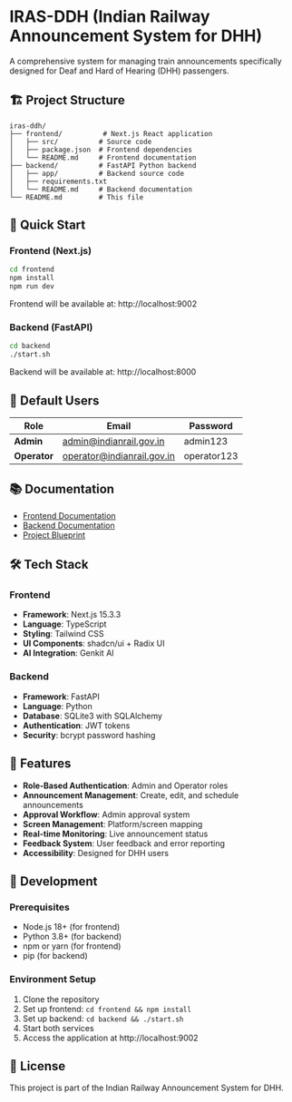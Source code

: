 # IRAS-DDH (Indian Railway Announcement System for DHH)

A comprehensive system for managing train announcements specifically designed for Deaf and Hard of Hearing (DHH) passengers.

## 🏗️ Project Structure

```
iras-ddh/
├── frontend/          # Next.js React application
│   ├── src/          # Source code
│   ├── package.json  # Frontend dependencies
│   └── README.md     # Frontend documentation
├── backend/          # FastAPI Python backend
│   ├── app/          # Backend source code
│   ├── requirements.txt
│   └── README.md     # Backend documentation
└── README.md         # This file
```

## 🚀 Quick Start

### Frontend (Next.js)
```bash
cd frontend
npm install
npm run dev
```
Frontend will be available at: http://localhost:9002

### Backend (FastAPI)
```bash
cd backend
./start.sh
```
Backend will be available at: http://localhost:8000

## 🔑 Default Users

| Role | Email | Password |
|------|-------|----------|
| **Admin** | admin@indianrail.gov.in | admin123 |
| **Operator** | operator@indianrail.gov.in | operator123 |

## 📚 Documentation

- [Frontend Documentation](./frontend/README.md)
- [Backend Documentation](./backend/README.md)
- [Project Blueprint](./frontend/docs/blueprint.md)

## 🛠️ Tech Stack

### Frontend
- **Framework**: Next.js 15.3.3
- **Language**: TypeScript
- **Styling**: Tailwind CSS
- **UI Components**: shadcn/ui + Radix UI
- **AI Integration**: Genkit AI

### Backend
- **Framework**: FastAPI
- **Language**: Python
- **Database**: SQLite3 with SQLAlchemy
- **Authentication**: JWT tokens
- **Security**: bcrypt password hashing

## 🎯 Features

- **Role-Based Authentication**: Admin and Operator roles
- **Announcement Management**: Create, edit, and schedule announcements
- **Approval Workflow**: Admin approval system
- **Screen Management**: Platform/screen mapping
- **Real-time Monitoring**: Live announcement status
- **Feedback System**: User feedback and error reporting
- **Accessibility**: Designed for DHH users

## 🔧 Development

### Prerequisites
- Node.js 18+ (for frontend)
- Python 3.8+ (for backend)
- npm or yarn (for frontend)
- pip (for backend)

### Environment Setup
1. Clone the repository
2. Set up frontend: `cd frontend && npm install`
3. Set up backend: `cd backend && ./start.sh`
4. Start both services
5. Access the application at http://localhost:9002

## 📄 License

This project is part of the Indian Railway Announcement System for DHH. 